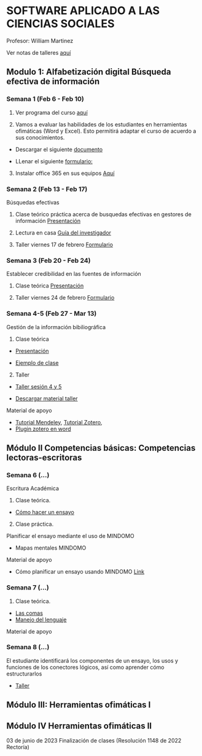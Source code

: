 # SOFTWARE APLICADO A LAS CIENCIAS SOCIALES
Profesor: William Martinez

Ver notas de talleres [aquí](https://github.com/wamartinez/sacs/blob/main/Calificaciones.pdf)

## Modulo 1: Alfabetización digital Búsqueda efectiva de información   

### Semana 1 (Feb 6 - Feb 10)

1. Ver programa del curso [aquí](https://github.com/wamartinez/sacs/blob/main/PROGRAMASOFTWARE_SASC_2023_1.pdf)

2. Vamos a evaluar las habilidades de los estudiantes en herramientas ofimáticas (Word y Excel). Esto permitirá adaptar el curso de acuerdo a sus conocimientos.

- Descargar el siguiente [documento](https://github.com/wamartinez/sacs/blob/main/Ejercicio/Ejercicio.docx)

- LLenar el siguiente [formulario:](https://forms.gle/k8ENnTLwQxEMHTau7)

3. Instalar office 365 en sus equipos [Aquí](http://ciencias.bogota.unal.edu.co/fileadmin/Facultad_de_Ciencias/Contingencia_Covid_19/Files/INSTRUCTIVO_DE_REGISTRO_DESCARGA_OFFICE_GRATUITA_DOCENTES_Y_ESTUDIANTES_UNAL__2_.pdf)


### Semana 2 (Feb 13 - Feb 17)

Búsquedas efectivas

1. Clase teórico práctica acerca de busquedas efectivas en gestores de información
[Presentación](https://github.com/wamartinez/sacs/blob/main/Semana2/ClaseSem1_OperadoresBooleanos.pptx)

2. Lectura en casa [Guía del investigador](https://github.com/wamartinez/sacs/blob/main/Semana2/ResearchBasics_Guide_2018.pdf)

3. Taller viernes 17 de febrero  [Formulario](https://docs.google.com/forms/d/e/1FAIpQLScatqL1cs0sXECi7AgqdnY-RD5pHhHVI4DeSc7CBncSOyb4Ng/viewform?usp=sf_link)

### Semana 3  (Feb 20 - Feb 24)

Establecer credibilidad en las fuentes de información

1. Clase teórica
[Presentación](https://github.com/wamartinez/sacs/blob/main/Semana3/StablishingCredibility.pptx)

2. Taller viernes 24 de febrero  [Formulario](https://docs.google.com/forms/d/e/1FAIpQLScUrvRmdEGpGy20ME7hDbm5hnX_q7RcBeojHfYgphqIodupBg/viewform)

### Semana 4-5 (Feb 27 - Mar 13)

Gestión de la información bibiliográfica

1. Clase teórica

* [Presentación](https://github.com/wamartinez/sacs/blob/main/Semana4/Biblio.pptx)

* [Ejemplo de clase](https://github.com/wamartinez/sacs/blob/main/Semana4/EjemploClase.docx)


2. Taller
* [Taller sesión 4 y 5](https://docs.google.com/forms/d/1DOplQ86JX_xKReDqvgU_4Sl1l5VTBm7B0GwzL22rlq4/edit)

* [Descargar material taller](https://github.com/wamartinez/sacs/blob/main/Semana4/Taller_Gestores_Bibliográficos.docx)

Material de apoyo

* [Tutorial Mendeley](https://www.youtube.com/watch?v=BdOrncz0NYQ&t=373s), [Tutorial Zotero](https://www.youtube.com/watch?v=7PV21-1JLvo),
* [Plugin zotero en word](https://github.com/wamartinez/sacs/blob/main/Semana4/PluginWordZotero.docx)


## Módulo II Competencias básicas: Competencias lectoras-escritoras 

### Semana 6 (...)

Escritura Académica

1. Clase teórica.
* [Cómo hacer un ensayo](https://github.com/wamartinez/sacs/blob/main/Modulo2/Como_hacer_un_ensayo.pptx)

2. Clase práctica.

Planificar el ensayo mediante el uso de MINDOMO

 * Mapas mentales
  MINDOMO

Material de apoyo

* Cómo planificar un ensayo usando MINDOMO [Link](https://www.mindomo.com/blog/how-to-make-an-outline-for-an-essay/)

### Semana 7 (...)

1. Clase teórica.
* [Las comas](https://github.com/wamartinez/sacs/blob/main/Modulo2/LaComa.pdf) 
* [Manejo del lenguaje](https://github.com/wamartinez/sacs/blob/main/Modulo2/ManejoLenguaje.pdf)

Material de apoyo

### Semana 8 (...)

El estudiante identificará los componentes de un ensayo, los usos y funciones de los conectores lógicos, así como aprender cómo estructurarlos

* [Taller](https://github.com/wamartinez/sacs/blob/main/Modulo2/Taller.doc)

## Módulo III: Herramientas ofimáticas I 





## Módulo IV Herramientas ofimáticas II

03 de junio de 2023	Finalización de clases (Resolución 1148 de 2022 Rectoría)
